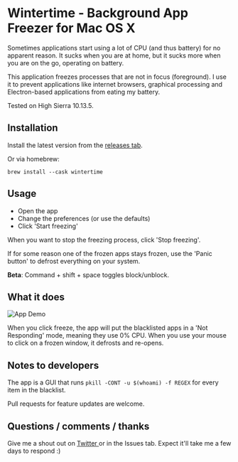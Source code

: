 # Wintertime - Background App Freezer for Mac OS X

Sometimes applications start using a lot of CPU (and thus battery) for no apparent reason. It sucks when you are at home, but it sucks more when you are on the go, operating on battery.

This application freezes processes that are not in focus (foreground). I use it to prevent applications like internet browsers, graphical processing and Electron-based applications from eating my battery.

Tested on High Sierra 10.13.5.

## Installation

Install the latest version from the [releases tab]( https://github.com/actuallymentor/wintertime-mac-background-freezer/releases ). 

Or via homebrew:

```shell
brew install --cask wintertime
```

## Usage

- Open the app
- Change the preferences (or use the defaults)
- Click 'Start freezing'

When you want to stop the freezing process, click 'Stop freezing'.

If for some reason one of the frozen apps stays frozen, use the 'Panic button' to defrost everything on your system.

**Beta**: Command + shift + space toggles block/unblock.

## What it does

![ App Demo ]( ./src/demo.png )

When you click freeze, the app will put the blacklisted apps in a 'Not Responding' mode, meaning they use 0% CPU. When you use your mouse to click on a frozen window, it defrosts and re-opens.


## Notes to developers

The app is a GUI that runs `pkill -CONT -u $(whoami) -f REGEX` for every item in the blacklist.

Pull requests for feature updates are welcome.

## Questions / comments / thanks

Give me a shout out on [ Twitter ]( https://twitter.com/actuallymentor ) or in the Issues tab. Expect it'll take me a few days to respond :)
